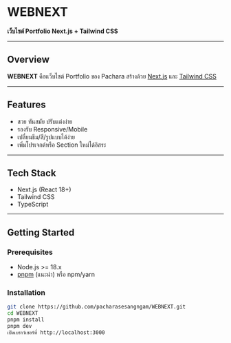 # WEBNEXT

**เว็บไซต์ Portfolio  Next.js + Tailwind CSS**

---

## Overview

**WEBNEXT** คือเเว็บไซต์ Portfolio ของ Pachara
สร้างด้วย [Next.js](https://nextjs.org/) และ [Tailwind CSS](https://tailwindcss.com/)

---

## Features

- สวย ทันสมัย ปรับแต่งง่าย
- รองรับ Responsive/Mobile
- เปลี่ยนธีม/สี/รูปแบบได้ง่าย
- เพิ่มโปรเจกต์หรือ Section ใหม่ได้อิสระ

---

## Tech Stack

- Next.js (React 18+)
- Tailwind CSS
- TypeScript

---

## Getting Started

### Prerequisites

- Node.js >= 18.x
- [pnpm](https://pnpm.io/) (แนะนำ) หรือ npm/yarn

### Installation

```bash
git clone https://github.com/pacharasesangngam/WEBNEXT.git
cd WEBNEXT
pnpm install
pnpm dev
เปิดเบราว์เซอร์ที่ http://localhost:3000


